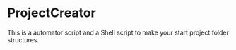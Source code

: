 # ProjectCreator
This is a automator script and a Shell script to make your start project folder structures.
